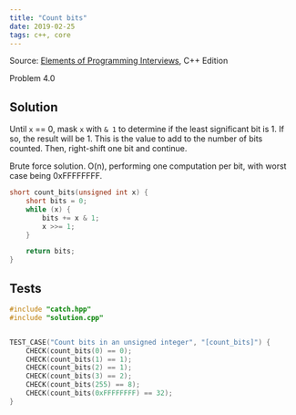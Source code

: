 ```yaml
---
title: "Count bits"
date: 2019-02-25
tags: c++, core
---
```


Source: [Elements of Programming Interviews], C++ Edition

[Elements of Programming Interviews]: https://elementsofprogramminginterviews.com/

Problem 4.0

## Solution

Until `x` == 0, mask `x` with `& 1` to determine if the least significant bit
is 1. If so, the result will be 1. This is the value to add to the number of
bits counted. Then, right-shift one bit and continue.

Brute force solution. O(n), performing one computation per bit, with worst
case being 0xFFFFFFFF.

```cpp
short count_bits(unsigned int x) {
    short bits = 0;
    while (x) {
        bits += x & 1;
        x >>= 1;
    }

    return bits;
}
```


## Tests

```cpp
#include "catch.hpp"
#include "solution.cpp"


TEST_CASE("Count bits in an unsigned integer", "[count_bits]") {
    CHECK(count_bits(0) == 0);
    CHECK(count_bits(1) == 1);
    CHECK(count_bits(2) == 1);
    CHECK(count_bits(3) == 2);
    CHECK(count_bits(255) == 8);
    CHECK(count_bits(0xFFFFFFFF) == 32);
}
```
